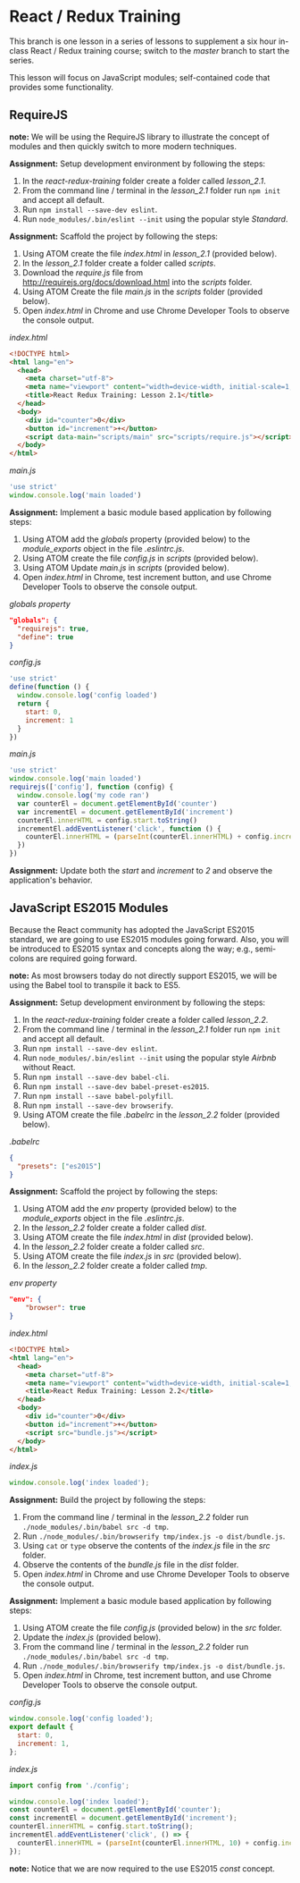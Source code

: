 # React / Redux Training

This branch is one lesson in a series of lessons to supplement a six hour
in-class React / Redux training course; switch to the *master* branch
to start the series.

This lesson will focus on JavaScript modules; self-contained code that
provides some functionality.

## RequireJS

**note:** We will be using the RequireJS library to illustrate the
concept of modules and then quickly switch to more modern techniques.

**Assignment:** Setup development environment by following the steps:

1. In the *react-redux-training* folder create a folder called *lesson_2.1*.
2. From the command line / terminal in the *lesson_2.1* folder run `npm init`
and accept all default.
3. Run `npm install --save-dev eslint`.
4. Run `node_modules/.bin/eslint --init` using the popular style *Standard*.

**Assignment:** Scaffold the project by following the steps:

1. Using ATOM create the file *index.html* in *lesson_2.1* (provided below).
2. In the *lesson_2.1* folder create a folder called *scripts*.
3. Download the *require.js* file from http://requirejs.org/docs/download.html
into the *scripts* folder.
4. Using ATOM Create the file *main.js* in the *scripts* folder (provided below).
5. Open *index.html* in Chrome and use Chrome Developer Tools to observe
the console output.

*index.html*
```html
<!DOCTYPE html>
<html lang="en">
  <head>
    <meta charset="utf-8">
    <meta name="viewport" content="width=device-width, initial-scale=1, maximum-scale=1">
    <title>React Redux Training: Lesson 2.1</title>
  </head>
  <body>
    <div id="counter">0</div>
    <button id="increment">+</button>
    <script data-main="scripts/main" src="scripts/require.js"></script>
  </body>
</html>
```

*main.js*
```js
'use strict'
window.console.log('main loaded')
```

**Assignment:** Implement a basic module based application by following steps:

1. Using ATOM add the *globals* property (provided below) to the
*module_exports* object in the file *.eslintrc.js*.
2. Using ATOM create the file *config.js* in *scripts* (provided below).
3. Using ATOM Update *main.js* in *scripts* (provided below).
4. Open *index.html* in Chrome, test increment button, and use Chrome
Developer Tools to observe the console output.

*globals property*
```json
"globals": {
  "requirejs": true,
  "define": true
}
```

*config.js*
```js
'use strict'
define(function () {
  window.console.log('config loaded')
  return {
    start: 0,
    increment: 1
  }
})
```

*main.js*
```js
'use strict'
window.console.log('main loaded')
requirejs(['config'], function (config) {
  window.console.log('my code ran')
  var counterEl = document.getElementById('counter')
  var incrementEl = document.getElementById('increment')
  counterEl.innerHTML = config.start.toString()
  incrementEl.addEventListener('click', function () {
    counterEl.innerHTML = (parseInt(counterEl.innerHTML) + config.increment).toString()
  })
})
```

**Assignment:** Update both the *start* and *increment* to *2* and observe
the application's behavior.

## JavaScript ES2015 Modules

Because the React community has adopted the JavaScript ES2015
standard, we are going to use ES2015 modules going forward. Also, you
will be introduced to ES2015 syntax and concepts along the way; e.g.,
semi-colons are required going forward.

**note:** As most browsers today do not directly support ES2015, we will
be using the Babel tool to transpile it back to ES5.

**Assignment:** Setup development environment by following the steps:

1. In the *react-redux-training* folder create a folder called *lesson_2.2*.
2. From the command line / terminal in the *lesson_2.1* folder run `npm init`
and accept all default.
3. Run `npm install --save-dev eslint`.
4. Run `node_modules/.bin/eslint --init` using the popular style *Airbnb*
without React.
5. Run `npm install --save-dev babel-cli`.
6. Run `npm install --save-dev babel-preset-es2015`.
7. Run `npm install --save babel-polyfill`.
8. Run `npm install --save-dev browserify`.
9. Using ATOM create the file *.babelrc* in the *lesson_2.2* folder
(provided below).

*.babelrc*
```json
{
  "presets": ["es2015"]
}
```

**Assignment:** Scaffold the project by following the steps:

1. Using ATOM add the *env* property (provided below) to the
*module_exports* object in the file *.eslintrc.js*.
2. In the *lesson_2.2* folder create a folder called *dist*.
3. Using ATOM create the file *index.html* in *dist* (provided below).
4. In the *lesson_2.2* folder create a folder called *src*.
5. Using ATOM create the file *index.js* in *src* (provided below).
6. In the *lesson_2.2* folder create a folder called *tmp*.

*env property*
```json
"env": {
    "browser": true
}
```

*index.html*
```html
<!DOCTYPE html>
<html lang="en">
  <head>
    <meta charset="utf-8">
    <meta name="viewport" content="width=device-width, initial-scale=1, maximum-scale=1">
    <title>React Redux Training: Lesson 2.2</title>
  </head>
  <body>
    <div id="counter">0</div>
    <button id="increment">+</button>
    <script src="bundle.js"></script>
  </body>
</html>
```

*index.js*
```js
window.console.log('index loaded');
```

**Assignment:** Build the project by following the steps:

1. From the command line / terminal in the *lesson_2.2* folder run
`./node_modules/.bin/babel src -d tmp`.
2. Run `./node_modules/.bin/browserify tmp/index.js -o dist/bundle.js`.
3. Using `cat` or `type` observe the contents of the *index.js* file
in the *src* folder.
4. Observe the contents of the *bundle.js* file in the *dist* folder.
5. Open *index.html* in Chrome and use Chrome Developer Tools to observe
the console output.

**Assignment:** Implement a basic module based application by following steps:

1. Using ATOM create the file *config.js* (provided below) in the *src* folder.
2. Update the *index.js* (provided below).
3. From the command line / terminal in the *lesson_2.2* folder run
`./node_modules/.bin/babel src -d tmp`.
4. Run `./node_modules/.bin/browserify tmp/index.js -o dist/bundle.js`.
5. Open *index.html* in Chrome, test increment button, and use Chrome
Developer Tools to observe the console output.

*config.js*
```js
window.console.log('config loaded');
export default {
  start: 0,
  increment: 1,
};
```

*index.js*
```js
import config from './config';

window.console.log('index loaded');
const counterEl = document.getElementById('counter');
const incrementEl = document.getElementById('increment');
counterEl.innerHTML = config.start.toString();
incrementEl.addEventListener('click', () => {
  counterEl.innerHTML = (parseInt(counterEl.innerHTML, 10) + config.increment).toString();
});
```

**note:** Notice that we are now required to the use ES2015 *const* concept.
